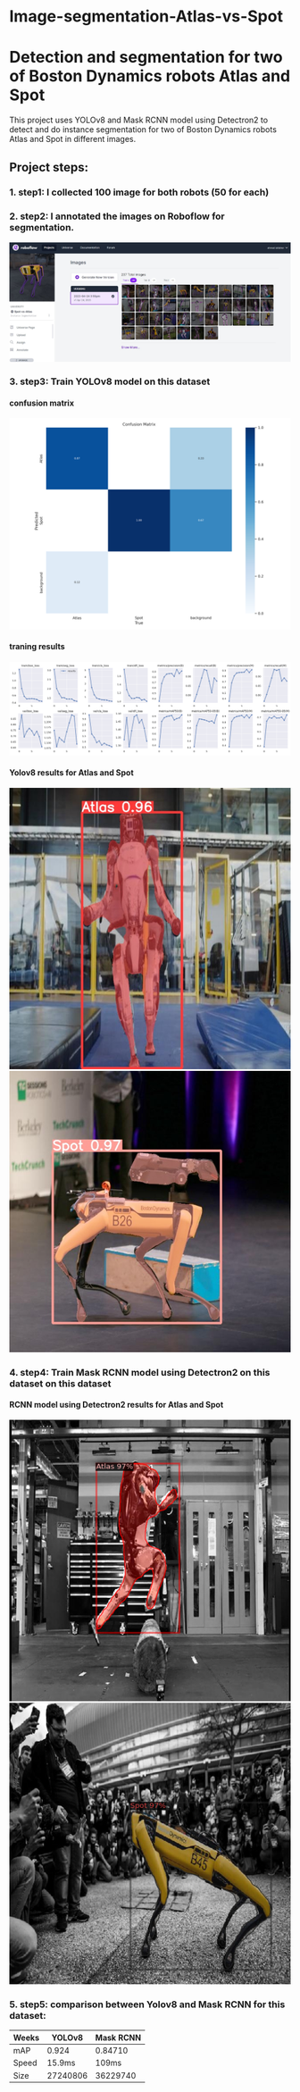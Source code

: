 
# Image-segmentation-Atlas-vs-Spot
# Detection and segmentation for two of Boston Dynamics robots Atlas and Spot 
This project uses YOLOv8 and Mask RCNN model using Detectron2 to detect and do instance segmentation for two of Boston Dynamics robots Atlas and Spot in different images.

## Project steps:
### 1. **step1:** I collected 100 image for both robots (50 for each) 
### 2. **step2:** I annotated the images on Roboflow for segmentation. 
![alt text](https://github.com/Ahmad0Aldaher/Image-segmentation-Atlas-vs-Spot/blob/main/figs/Roboflow.jpg)

### 3. **step3:** Train YOLOv8 model on this dataset 
#### confusion matrix
![alt text](https://github.com/Ahmad0Aldaher/Image-segmentation-Atlas-vs-Spot/blob/main/figs/con_matrix.png)
#### traning  results
![alt text](https://github.com/Ahmad0Aldaher/Image-segmentation-Atlas-vs-Spot/blob/main/figs/trainig.png)

#### Yolov8 results for Atlas and Spot
![alt text](https://github.com/Ahmad0Aldaher/Image-segmentation-Atlas-vs-Spot/blob/main/figs/Atlas_yolo.jpg)
![alt text](https://github.com/Ahmad0Aldaher/Image-segmentation-Atlas-vs-Spot/blob/main/figs/Spot_yolo.jpg)
### 4. **step4:** Train Mask RCNN model using Detectron2 on this dataset  on this dataset 
#### RCNN model using Detectron2 results for Atlas and Spot
![alt text](https://github.com/Ahmad0Aldaher/Image-segmentation-Atlas-vs-Spot/blob/main/figs/Atlas_dec.png)
![alt text](https://github.com/Ahmad0Aldaher/Image-segmentation-Atlas-vs-Spot/blob/main/figs/Spot_dec.png)
### 5. **step5:** comparison between Yolov8 and Mask RCNN for this dataset:

|Weeks |YOLOv8                               | Mask RCNN
|---	|---	                            | ---
|   mAP	| 0.924   	        |  0.84710
|   Speed 	|15.9ms   	            | 109ms
|   Size	|27240806         	        |36229740
